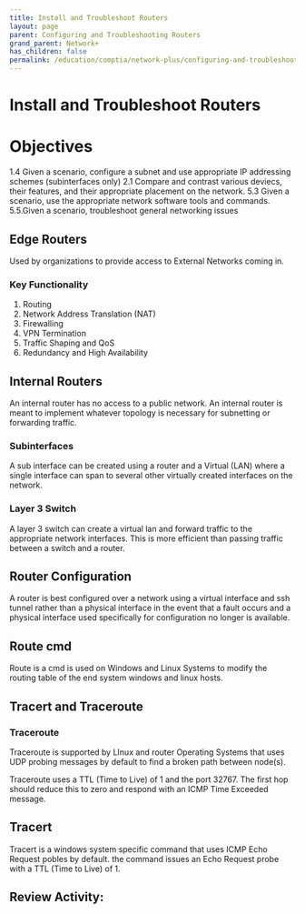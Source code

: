 ```yaml
---
title: Install and Troubleshoot Routers 
layout: page
parent: Configuring and Troubleshooting Routers
grand_parent: Network+
has_children: false
permalink: /education/comptia/network-plus/configuring-and-troubleshooting-routers/install-and-troubleshoot-routers/
---
```


# Install and Troubleshoot Routers 

# Objectives

1.4 Given a scenario, configure a subnet and use appropriate IP addressing schemes (subinterfaces only)
2.1 Compare and contrast various deviecs, their features, and their appropriate placement on the network.
5.3 Given a scenario, use the appropriate network software tools and commands.
5.5.Given a scenario, troubleshoot general networking issues 

## Edge Routers

Used by organizations to provide access to External Networks coming in.

### Key Functionality

1. Routing
2. Network Address Translation (NAT)
3. Firewalling
4. VPN Termination
5. Traffic Shaping and QoS
6. Redundancy and High Availability

## Internal Routers

An internal router has no access to a public network. An internal router is meant to implement whatever topology is necessary for subnetting or forwarding traffic.

### Subinterfaces

A sub interface can be created using a router and a Virtual (LAN) where a single interface can span to several other virtually created interfaces on the network.

### Layer 3 Switch

A layer 3 switch can create a virtual lan and forward traffic to the appropriate network interfaces. This is more efficient than passing traffic between a switch and a router.

## Router Configuration

A router is best configured over a network using a virtual interface and ssh tunnel rather than a physical interface in the event that a fault occurs and a physical interface used specifically for configuration no longer is available.

## Route cmd

Route is a cmd is used on Windows and Linux Systems to modify the routing table of the end system windows and linux hosts.

## Tracert and Traceroute

### Traceroute

Traceroute is supported by LInux and router Operating Systems that uses UDP probing messages by default to find a broken path between node(s).

Traceroute uses a TTL (Time to Live) of 1 and the port 32767. The first hop should reduce this to zero and respond with an ICMP Time Exceeded message.

## Tracert

Tracert is a windows system specific command that uses ICMP Echo Request pobles by default. the command issues an Echo Request probe with a TTL (Time to Live) of 1.

## Review Activity:

